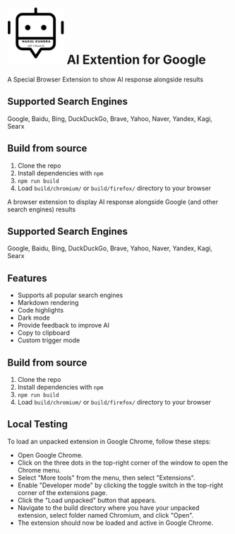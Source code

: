 # ![MarineGEO circle logo](/src/logo.png "MarineGEO logo")  AI Extention for Google

A Special Browser Extension to show AI response alongside results

## Supported Search Engines

Google, Baidu, Bing, DuckDuckGo, Brave, Yahoo, Naver, Yandex, Kagi, Searx

## Build from source

1. Clone the repo
2. Install dependencies with `npm`
3. `npm run build`
4. Load `build/chromium/` or `build/firefox/` directory to your browser


A browser extension to display AI response alongside Google (and other search engines) results

## Supported Search Engines

Google, Baidu, Bing, DuckDuckGo, Brave, Yahoo, Naver, Yandex, Kagi, Searx

## Features

- Supports all popular search engines
- Markdown rendering
- Code highlights
- Dark mode
- Provide feedback to improve AI
- Copy to clipboard
- Custom trigger mode

## Build from source

1. Clone the repo
2. Install dependencies with `npm`
3. `npm run build`
4. Load `build/chromium/` or `build/firefox/` directory to your browser

## Local Testing 

To load an unpacked extension in Google Chrome, follow these steps:

- Open Google Chrome.
- Click on the three dots in the top-right corner of the window to open the Chrome menu.
- Select "More tools" from the menu, then select "Extensions".
- Enable "Developer mode" by clicking the toggle switch in the top-right corner of the extensions page.
- Click the "Load unpacked" button that appears.
- Navigate to the build directory where you have your unpacked extension, select folder named Chromium, and click "Open".
- The extension should now be loaded and active in Google Chrome.
